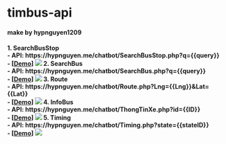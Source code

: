 # timbus-api
<h4>make by hypnguyen1209<h4>
  1. SearchBusStop<br>
- API: https://hypnguyen.me/chatbot/SearchBusStop.php?q={{query}}  <br>
  - [<a href="https://hypnguyen.me/chatbot/SearchBusStop.php?q=bach+khoa">Demo</a>]
<img src="https://i.imgur.com/2vIJDxI.jpg">
 2. SearchBus <br>
 - API: https://hypnguyen.me/chatbot/SearchBus.php?q={{query}} <br>
 - [<a href="https://hypnguyen.me/chatbot/SearchBus.php?q=long+biên">Demo</a>]
<img src="https://i.imgur.com/MthCt7T.jpg">
3. Route <br>
 - API: https://hypnguyen.me/chatbot/Route.php?Lng={{Lng}}&Lat={{Lat}} <br>
 - [<a href="https://hypnguyen.me/chatbot/Route.php?Lng=105.84155&Lat=21.0049166666667">Demo</a>]
<img src="https://i.imgur.com/OMSqSyB.jpg">
4. InfoBus <br>
 - API: https://hypnguyen.me/chatbot/ThongTinXe.php?id={{ID}} <br>
 - [<a href="https://hypnguyen.me/chatbot/ThongTinXe.php?id=10">Demo</a>]
<img src="https://i.imgur.com/1PLCVRE.jpg">
5. Timing <br>
 - API: https://hypnguyen.me/chatbot/Timing.php?state={{stateID}} <br>
 - [<a href="https://hypnguyen.me/chatbot/Timing.php?state=1396">Demo</a>]
<img src="https://i.imgur.com/gnCstt2.jpg">
